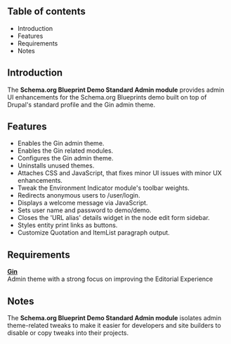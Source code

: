 Table of contents
-----------------

* Introduction
* Features
* Requirements
* Notes


Introduction
------------

The **Schema.org Blueprint Demo Standard Admin module** provides admin UI
enhancements for the Schema.org Blueprints demo built on top of Drupal's
standard profile and the Gin admin theme.


Features
--------

- Enables the Gin admin theme.
- Enables the Gin related modules.
- Configures the Gin admin theme.
- Uninstalls unused themes.
- Attaches CSS and JavaScript, that fixes minor UI issues with minor
  UX enhancements.
- Tweak the Environment Indicator module's toolbar weights.
- Redirects anonymous users to /user/login.
- Displays a welcome message via JavaScript.
- Sets user name and password to demo/demo.
- Closes the 'URL alias' details widget in the node edit form  sidebar.
- Styles entity print links as buttons.
- Customize Quotation and ItemList paragraph output.


Requirements
------------

**[Gin](https://www.drupal.org/project/gin)**    
Admin theme with a strong focus on improving the Editorial Experience


Notes
-----

The **Schema.org Blueprint Demo Standard Admin module** isolates
admin theme-related tweaks to make it easier for developers and site builders
to disable or copy tweaks into their projects.
